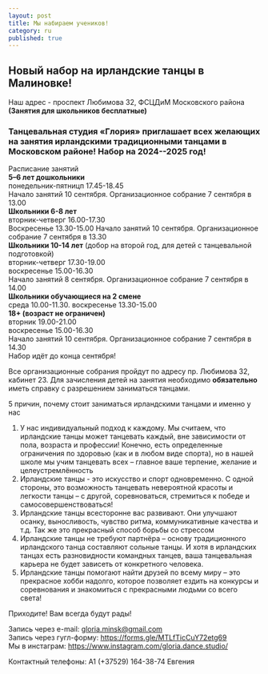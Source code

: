 ```yaml
---
layout: post
title: Мы набираем учеников!
category: ru
published: true
---
```

## Новый набор на ирландские танцы в Малиновке!   
Наш  адрес - проспект Любимова 32, ФСЦДиМ Московского района
**(Занятия для школьников бесплатные)**  

### Танцевальная студия «Глория» приглашает всех желающих на занятия ирландскими традиционными танцами в Московском районе! Набор на 2024--2025 год!

Расписание занятий    
**5–6 лет дошкольники**    
понедельник-пятницп 17.45-18.45        
Начало занятий 10 сентября. Организационное собрание 7 сентября в 13.00  
**Школьники 6-8 лет**  
вторник-четверг 16.00-17.30  
Воскресенье 13.30-15.00
Начало занятий 10 сентября. Организационное собрание 7 сентября в 13.30    
**Школьники 10-14 лет** (добор на второй год, для детей с танцевальной подготовкой)       
вторник-четверг 17.30-19.00       
воскресенье 15.00-16.30      
Начало занятий 8 сентября. Организационное собрание 7 сентября в 14.00    
**Школьники обучающиеся на 2 смене**    
среда 10.00-11.30. воскресенье 13.30-15.00   
**18+ (возраст не ограничен)**    
вторник 19.00-21.00    
воскресенье 15.00-16.30            
Начало занятий 10 сентября. Организационное собрание 7 сентября в 14.30      
Набор идёт до конца сентября!    
  
Все организационные собрания пройдут по адресу пр. Любимова 32, кабинет 23. Для зачисления детей на занятия необходимо **обязательно** иметь справку с разрешением заниматься танцами.    

5 причин, почему стоит заниматься ирландскими танцами и именно у нас  

1. У нас индивидуальный подход к каждому. Мы считаем, что ирландские танцы может танцевать каждый, вне зависимости от пола, возраста и профессии! Конечно, есть определенные ограничения по здоровью (как и в любом виде спорта), но в нашей школе мы учим танцевать всех – главное ваше терпение, желание и целеустремлённость 
2. Ирландские танцы - это искусство и спорт одновременно. С одной стороны, это возможность танцевать невероятной красоты и легкости танцы – с другой, соревноваться, стремиться к победе и самосовершенствоваться!    
3. Ирландские танцы всесторонне вас развивают. Они улучшают осанку, выносливость, чувство ритма, коммуникативные качества и т.д. Так же это прекрасный способ борьбы со стрессом   
4. Ирландские танцы не требуют партнёра – основу традиционного ирландского танца составляют сольные танцы. И хотя в ирландских танцах есть разновидности командных танцев, ваша танцевальная карьера не будет зависеть от конкретного человека.   
5. Ирландские танцы помогают найти друзей по всему миру – это прекрасное хобби надолго, которое позволяет ездить на конкурсы и соревнования и знакомиться с прекрасными людьми со всего света!
 
 
Приходите! Вам всегда будут рады!

Запись через e-mail: [gloria.minsk@gmail.com](mailto:gloria.minsk@gmail.com)    
Запись через гугл-форму:   https://forms.gle/MTLfTicCuY72etg69   
Мы в инстаграм: https://www.instagram.com/gloria.dance.studio/  
  
Контактный телефоны: А1 (+37529) 164-38-74 Евгения
